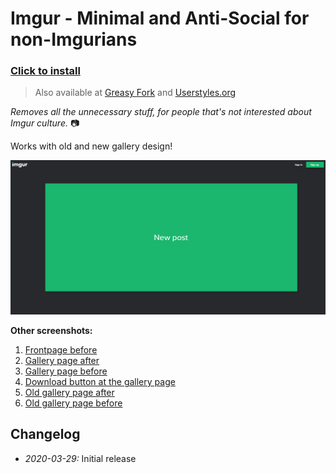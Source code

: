 # Imgur - Minimal and Anti-Social for non-Imgurians

### [Click to install](https://github.com/krisu5/userstyles/raw/master/Imgur%20-%20Minimal%20and%20Anti-Social%20for%20non-Imgurians/imgur_-_minimal_and_anti-social_for_non-imgurians.user.css)

> Also available at [Greasy Fork](#null) and [Userstyles.org](#null)

*Removes all the unnecessary stuff, for people that's not interested about Imgur culture.* 📷

Works with old and new gallery design!

![Userstyle screenshot, Imgur frontpage after](screenshots/1_frontpage_after.png)

**Other screenshots:**
1. [Frontpage before](screenshots/2_frontpage_before.jpg)
2. [Gallery page after](screenshots/3_new_gallery_after.jpg)
3. [Gallery page before](screenshots/4_new_gallery_before.jpg)
4. [Download button at the gallery page](screenshots/5_download_button.jpg)
5. [Old gallery page after](screenshots/6_old_gallery_after.jpg)
6. [Old gallery page before](screenshots/7_old_gallery_before.jpg)

## Changelog

- *2020-03-29:* Initial release